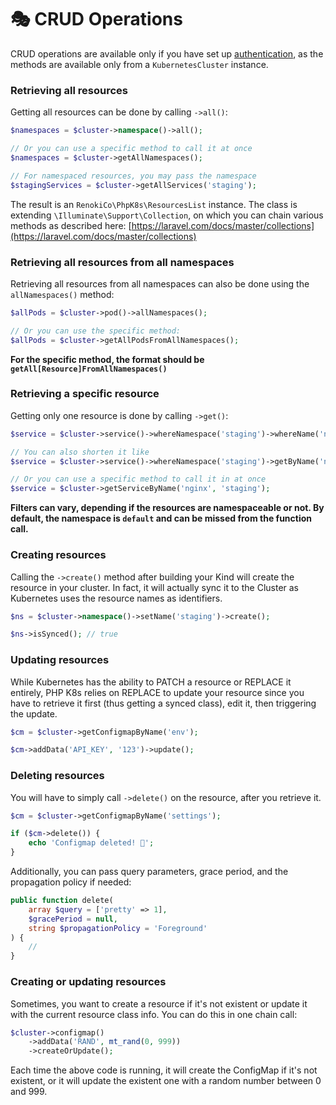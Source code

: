 # 🎭 CRUD Operations

CRUD operations are available only if you have set up [authentication](../getting-started/authentication.md), as the methods are available only from a `KubernetesCluster` instance.

### Retrieving all resources

Getting all resources can be done by calling `->all()`:

```php
$namespaces = $cluster->namespace()->all();

// Or you can use a specific method to call it at once
$namespaces = $cluster->getAllNamespaces();

// For namespaced resources, you may pass the namespace
$stagingServices = $cluster->getAllServices('staging');
```

The result is an `RenokiCo\PhpK8s\ResourcesList` instance. The class is extending `\Illuminate\Support\Collection`, on which you can chain various methods as described here: [https://laravel.com/docs/master/collections](https://laravel.com/docs/master/collections)

### **Retrieving all resources from all namespaces**

Retrieving all resources from all namespaces can also be done using the `allNamespaces()` method:

```php
$allPods = $cluster->pod()->allNamespaces();

// Or you can use the specific method:
$allPods = $cluster->getAllPodsFromAllNamespaces();
```

**For the specific method, the format should be `getAll[Resource]FromAllNamespaces()`**

### Retrieving a specific resource

Getting only one resource is done by calling `->get()`:

```php
$service = $cluster->service()->whereNamespace('staging')->whereName('nginx')->get();

// You can also shorten it like
$service = $cluster->service()->whereNamespace('staging')->getByName('nginx');

// Or you can use a specific method to call it in at once
$service = $cluster->getServiceByName('nginx', 'staging');
```

**Filters can vary, depending if the resources are namespaceable or not. By default, the namespace is `default` and can be missed from the function call.**

### Creating resources

Calling the `->create()` method after building your Kind will create the resource in your cluster. In fact, it will actually sync it to the Cluster as Kubernetes uses the resource names as identifiers.

```php
$ns = $cluster->namespace()->setName('staging')->create();

$ns->isSynced(); // true
```

### Updating resources

While Kubernetes has the ability to PATCH a resource or REPLACE it entirely, PHP K8s relies on REPLACE to update your resource since you have to retrieve it first (thus getting a synced class), edit it, then triggering the update.

```php
$cm = $cluster->getConfigmapByName('env');

$cm->addData('API_KEY', '123')->update();
```

### Deleting resources

You will have to simply call `->delete()` on the resource, after you retrieve it.

```php
$cm = $cluster->getConfigmapByName('settings');

if ($cm->delete()) {
    echo 'Configmap deleted! 🎉';
}
```

Additionally, you can pass query parameters, grace period, and the propagation policy if needed:

```php
public function delete(
    array $query = ['pretty' => 1],
    $gracePeriod = null,
    string $propagationPolicy = 'Foreground'
) {
    //
}
```

### Creating or updating resources

Sometimes, you want to create a resource if it's not existent or update it with the current resource class info. You can do this in one chain call:

```php
$cluster->configmap()
    ->addData('RAND', mt_rand(0, 999))
    ->createOrUpdate();
```

Each time the above code is running, it will create the ConfigMap if it's not existent, or it will update the existent one with a random number between 0 and 999.

